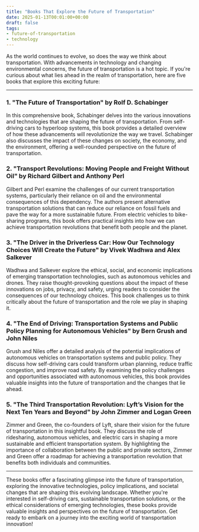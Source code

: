 ```yaml
---
title: "Books That Explore the Future of Transportation"
date: 2025-01-13T00:01:00+00:00
draft: false
tags: 
- future-of-transportation
- technology
---
```


As the world continues to evolve, so does the way we think about transportation. With advancements in technology and changing environmental concerns, the future of transportation is a hot topic. If you're curious about what lies ahead in the realm of transportation, here are five books that explore this exciting future:

---

### 1. "The Future of Transportation" by Rolf D. Schabinger

In this comprehensive book, Schabinger delves into the various innovations and technologies that are shaping the future of transportation. From self-driving cars to hyperloop systems, this book provides a detailed overview of how these advancements will revolutionize the way we travel. Schabinger also discusses the impact of these changes on society, the economy, and the environment, offering a well-rounded perspective on the future of transportation.

### 2. "Transport Revolutions: Moving People and Freight Without Oil" by Richard Gilbert and Anthony Perl

Gilbert and Perl examine the challenges of our current transportation systems, particularly their reliance on oil and the environmental consequences of this dependency. The authors present alternative transportation solutions that can reduce our reliance on fossil fuels and pave the way for a more sustainable future. From electric vehicles to bike-sharing programs, this book offers practical insights into how we can achieve transportation revolutions that benefit both people and the planet.

### 3. "The Driver in the Driverless Car: How Our Technology Choices Will Create the Future" by Vivek Wadhwa and Alex Salkever

Wadhwa and Salkever explore the ethical, social, and economic implications of emerging transportation technologies, such as autonomous vehicles and drones. They raise thought-provoking questions about the impact of these innovations on jobs, privacy, and safety, urging readers to consider the consequences of our technology choices. This book challenges us to think critically about the future of transportation and the role we play in shaping it.

### 4. "The End of Driving: Transportation Systems and Public Policy Planning for Autonomous Vehicles" by Bern Grush and John Niles

Grush and Niles offer a detailed analysis of the potential implications of autonomous vehicles on transportation systems and public policy. They discuss how self-driving cars could transform urban planning, reduce traffic congestion, and improve road safety. By examining the policy challenges and opportunities associated with autonomous vehicles, this book provides valuable insights into the future of transportation and the changes that lie ahead.

### 5. "The Third Transportation Revolution: Lyft’s Vision for the Next Ten Years and Beyond" by John Zimmer and Logan Green

Zimmer and Green, the co-founders of Lyft, share their vision for the future of transportation in this insightful book. They discuss the role of ridesharing, autonomous vehicles, and electric cars in shaping a more sustainable and efficient transportation system. By highlighting the importance of collaboration between the public and private sectors, Zimmer and Green offer a roadmap for achieving a transportation revolution that benefits both individuals and communities.

---

These books offer a fascinating glimpse into the future of transportation, exploring the innovative technologies, policy implications, and societal changes that are shaping this evolving landscape. Whether you're interested in self-driving cars, sustainable transportation solutions, or the ethical considerations of emerging technologies, these books provide valuable insights and perspectives on the future of transportation. Get ready to embark on a journey into the exciting world of transportation innovation!